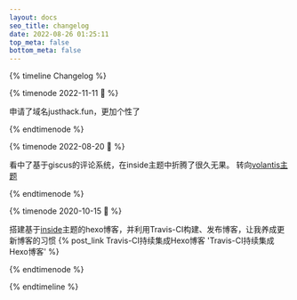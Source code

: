 ```yaml
---
layout: docs
seo_title: changelog
date: 2022-08-26 01:25:11
top_meta: false
bottom_meta: false
---
```


{% timeline Changelog %}

{% timenode 2022-11-11 🔗 %}

申请了域名justhack.fun，更加个性了

{% endtimenode %}

{% timenode 2022-08-20 💬 %}

看中了基于giscus的评论系统，在inside主题中折腾了很久无果。
转向[volantis主题](https://github.com/volantis-x/hexo-theme-volantis/)

{% endtimenode %}

{% timenode 2020-10-15 🥳 %}

搭建基于[inside](https://github.com/ikeq/hexo-theme-inside)主题的hexo博客，并利用Travis-CI构建、发布博客，让我养成更新博客的习惯
{% post_link Travis-CI持续集成Hexo博客 'Travis-CI持续集成Hexo博客' %}

{% endtimenode %}


{% endtimeline %}